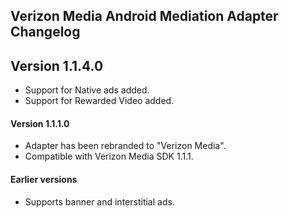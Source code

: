 ## Verizon Media Android Mediation Adapter Changelog

## Version 1.1.4.0
- Support for Native ads added.
- Support for Rewarded Video added.

#### Version 1.1.1.0
- Adapter has been rebranded to "Verizon Media".
- Compatible with Verizon Media SDK 1.1.1.

#### Earlier versions
- Supports banner and interstitial ads.

